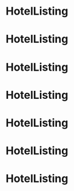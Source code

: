# HotelListing
# HotelListing
# HotelListing
# HotelListing
# HotelListing
# HotelListing
# HotelListing

